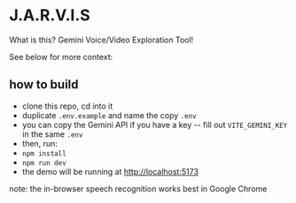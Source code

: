 # J.A.R.V.I.S

What is this? Gemini Voice/Video Exploration Tool!

See below for more context:

## how to build

- clone this repo, cd into it
- duplicate `.env.example` and name the copy `.env`
- you can copy the Gemini API if you have a key -- fill out `VITE_GEMINI_KEY` in the same `.env`
- then, run:
- `npm install`
- `npm run dev`
- the demo will be running at [http://localhost:5173](http://localhost:5173)

note: the in-browser speech recognition works best in Google Chrome